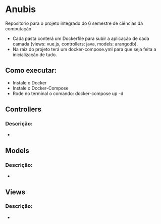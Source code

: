 # Anubis
Repositorio para o projeto integrado do 6 semestre de ciências da computação

- Cada pasta conterá um Dockerfile para subir a aplicação de cada camada (views: vue.js, controllers: java, models: arangodb).
- Na raiz do projeto terá um docker-compose.yml para que seja feita a inicialização de tudo.
## Como executar:
- Instale o Docker
- Instale o Docker-Compose
- Rode no terminal o comando: docker-compose up -d
## Controllers
### Descrição:
- 
## Models
### Descrição:
- 
## Views
### Descrição:
-
